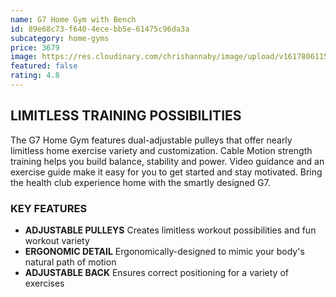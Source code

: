 ```yaml
---
name: G7 Home Gym with Bench
id: 89e68c73-f640-4ece-bb5e-61475c96da3a
subcategory: home-gyms
price: 3679
image: https://res.cloudinary.com/chrishannaby/image/upload/v1617806115/lifefitness/G7-HomeGym-WithBench-L_dnblrt.jpg
featured: false
rating: 4.8
---
```


## LIMITLESS TRAINING POSSIBILITIES

The G7 Home Gym features dual-adjustable pulleys that offer nearly limitless home exercise variety and customization. Cable Motion strength training helps you build balance, stability and power. Video guidance and an exercise guide make it easy for you to get started and stay motivated. Bring the health club experience home with the smartly designed G7.

### KEY FEATURES

- **ADJUSTABLE PULLEYS**
  Creates limitless workout possibilities and fun workout variety
- **ERGONOMIC DETAIL**
  Ergonomically-designed to mimic your body's natural path of motion
- **ADJUSTABLE BACK**
  Ensures correct positioning for a variety of exercises
